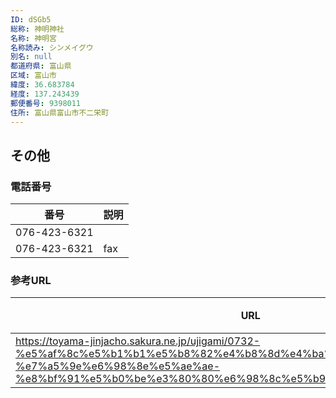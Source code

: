 ```yaml
---
ID: dSGb5
総称: 神明神社
名称: 神明宮
名称読み: シンメイグウ
別名: null
都道府県: 富山県
区域: 富山市
緯度: 36.683784
経度: 137.243439
郵便番号: 9398011
住所: 富山県富山市不二栄町
---
```


## その他

### 電話番号

| 番号         | 説明 |
| ------------ | ---- |
| 076-423-6321 |      |
| 076-423-6321 | fax  |

### 参考URL

| URL                                                                                                                                                                                          | 説明   |
| -------------------------------------------------------------------------------------------------------------------------------------------------------------------------------------------- | ------ |
| https://toyama-jinjacho.sakura.ne.jp/ujigami/0732-%e5%af%8c%e5%b1%b1%e5%b8%82%e4%b8%8d%e4%ba%8c%e6%a0%84%e7%94%ba-%e7%a5%9e%e6%98%8e%e5%ae%ae-%e8%bf%91%e5%b0%be%e3%80%80%e6%98%8c%e5%b9%b8/ | 神社庁 |
